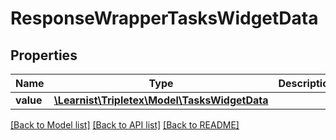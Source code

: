 # ResponseWrapperTasksWidgetData

## Properties
Name | Type | Description | Notes
------------ | ------------- | ------------- | -------------
**value** | [**\Learnist\Tripletex\Model\TasksWidgetData**](TasksWidgetData.md) |  | [optional] 

[[Back to Model list]](../../README.md#documentation-for-models) [[Back to API list]](../../README.md#documentation-for-api-endpoints) [[Back to README]](../../README.md)

